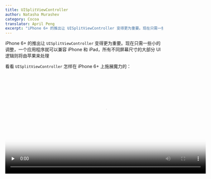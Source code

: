 ```yaml
---
title: UISplitViewController
author: Natasha Murashev
category: Cocoa
translator: April Peng
excerpt: "iPhone 6+ 的推出让 UISplitViewController 变得更为重要。现在只需一些小的调整，一个应用程序就可以兼容 iPhone 和 iPad，所有不同屏幕尺寸的大部分 UI 逻辑则将由苹果来处理。"
---
```


iPhone 6+ 的推出让 `UISplitViewController` 变得更为重要。现在只需一些小的调整，一个应用程序就可以兼容 iPhone 和 iPad，所有不同屏幕尺寸的大部分 UI 逻辑则将由苹果来处理

看看 `UISplitViewController` 怎样在 iPhone 6+ 上施展魔力的：

<video preload="none" src="{{ site.asseturl }}/SplitViewDemo.mov" poster="{{ site.asseturl }}/SplitViewDemo.jpg" width="640" controls/>

>注意，当 iPhone 6+ 是 _缩放_ 显示模式视图时不会分屏！（你可以在 Settings.app → Display & Brightness → View 里切换 Standard 或 Zoomed 显示模式）

<video preload="none" src="{{ site.asseturl }}/SplitViewZoomedDemo.mov" poster="{{ site.asseturl }}/SplitViewZoomedDemo.jpg" width="640" controls/>

同样，究竟在什么时候显示拆分视图的逻辑苹果都会处理。

## Storyboard 布局

这是一个带有 split view controller 的 Storyboard 的布局概览，它看起来是这样的：

![UISplitViewController Storyboard Layout]({{ site.asseturl }}/uisplitviewcontroller-storyboard-layout.png)

让我们来看看更多的细节：

### Master / Detail

使用 `UISplitViewController` 的第一步是把它拖到 storyboard 里。接下来，指定哪个视图控制器是 **Master** 哪一个是 **Detail**。

![UISplitViewController Master-Detail Storyboard ]({{ site.asseturl }}/uisplitviewcontroller-master-detail-storyboard.png)

通过选择适当的 Relationship Segue 来做：

![UISplitViewController Relationship Segue]({{ site.asseturl }}/uisplitviewcontroller-relationship-segue.png)

主视图控制器通常是包含列表视图（在大多数情况下是一个 `UITableView`）的导航控制器。详细信息视图控制器则是显示用户点击列表某项时对应的导航控制器视图。

### 显示详细内容

还有最后一个部分让拆分视图控制器真正工作：指定 "Show Detail" segue：

![UISplitViewController Show Detail Segue]({{ site.asseturl }}/uisplitviewcontroller-show-detail-segue.png)

在下面的例子中，当用户点击了 `SelectColorTableViewController` 里的一个单元格，它们会被展示在一个以 `colorviewcontroll` 为根的导航控制器中。

### 双重导航控制器？

在这一点上，你可能想知道为什么主视图控制器和详细信息视图控制器都必须是导航控制器，特别是当有一个 "Show Detail" segue 从表格视图（这是导航堆栈的一部分）连接到详细信息视图控制器。如果详细视图控制器一开始不带导航控制器呢？

![UISplitViewController No Detail Navigation Controller]({{ site.asseturl }}/uisplitviewcontroller-no-detail-navigation-controller.png)

大体来看，应用程序仍然会工作得很好。在 iPhone 6+ 上，唯一的区别是当手机在横向模式下会没有导航工具栏：

![]({{ site.asseturl }}/uisplitviewcontroller-no-navigation-bar.png)

这不是什么大不了的事，除非你想让你的导航栏显示一个标题。但在 iPad 上这最终会是致命的弱点。

<video preload="none" src="{{ site.asseturl }}/iPadSplitViewNoNavBar.mov" poster="{{ site.asseturl }}/iPadSplitViewNoNavBar.jpg" width="540" controls/>

请注意，当 iPad 应用程序第一次打开的时候，没有任何迹象表明这是一个拆分视图控制器！触发主视图控制器，用户必须奇迹般的知道要去向右滑动。

即使有导航控制器，在刚开始的时候用户界面也没有好太多（虽然能看到一个标题绝对是一个改进）：

![UISplitViewController iPad Navigation Bar No Button]({{ site.asseturl }}/uisplitviewcontroller-ipad-navigation-bar-no-button.png)

### `displayModeButtonItem`

要解决这个问题，最简单的方法是在某种程度上表明应用程序的当前屏幕上有更多的内容。幸运的是，UISplitViewController 有一个 **displayModeButtonItem**，可以被添加到导航栏：

```swift
override func viewDidLoad() {
    super.viewDidLoad()

    // ...

    navigationItem.leftBarButtonItem = splitViewController?.displayModeButtonItem()
    navigationItem.leftItemsSupplementBackButton = true
}
```

编译并重新在 iPad 上运行，现在用户就看到很好的指示，显示如何显示应用程序的其余部分：

<video preload="none" src="{{ site.asseturl }}/iPadNavBarWithButton.mov" poster="{{ site.asseturl }}/iPadNavBarWithButton.jpg" width="540" controls/>

`UISplitViewController` 的 `displayModeButtonItem` 在 iPhone 6+ 的横向模式下也增加了一些额外的炫酷功能：

<video preload="none" src="{{ site.asseturl }}/iPhone6PluseDisplayModeButton.mov" poster="{{ site.asseturl }}/iPhone6PluseDisplayModeButton.jpg" width="640" controls/>

通过使用 `displayModeButtonItem`，你再次让苹果来决定在不同屏幕尺寸、旋转下怎样做最合适。而不是自己辛苦的做这些小事，就可以高枕无忧了。

## 收起详细视图控制器

通过 [`UISplitViewControllerDelegate`](https://developer.apple.com/library/ios/documentation/UIKit/Reference/UISplitViewControllerDelegate_protocol/index.html)，我们还可以为 iPhone 6+ 做一个优化。

当用户第一次启动应用程序的时候，在用户选择一个列表项前，都可以让主视图控制器完全显示：

```swift
import UIKit

class SelectColorTableViewController: UITableViewController, UISplitViewControllerDelegate {
    private var collapseDetailViewController = true

    // MARK: UITableViewController

    override func viewDidLoad() {
        super.viewDidLoad()

        splitViewController?.delegate = self
    }

    // ...

    // MARK: UITableViewDelegate

    override func tableView(tableView: UITableView, didSelectRowAtIndexPath indexPath: NSIndexPath) {
        collapseDetailViewController = false
    }

    // MARK: - UISplitViewControllerDelegate

    func splitViewController(splitViewController: UISplitViewController, collapseSecondaryViewController secondaryViewController: UIViewController!, ontoPrimaryViewController primaryViewController: UIViewController!) -> Bool {
        return collapseDetailViewController
    }
}
```

当用户第一次在 iPhone 6+ 上以纵向模式打开应用程序的时候，`SelectColorViewController` 被显示为主视图控制器。一旦用户选择一种颜色，或该应用进入后台，`SelectColorViewController` 被再次折叠，并显示 `ColorViewController`：

<video preload="none" src="http://nshipster.s3.amazonaws.com/iPhone6PlusPrimaryVCRotation.mov" poster="http://nshipster.s3.amazonaws.com/iPhone6PlusPrimaryVCRotation.jpg" width="640" controls/>

* * *

一定要查看一下 [`UISplitViewControllerDelegate`](https://developer.apple.com/library/ios/documentation/UIKit/Reference/UISplitViewControllerDelegate_protocol/index.html) 的文档来了解所有其他你可以用 `UISplitViewController` 来实现的花哨东西。

鉴于现在作为 iOS 开发者，我们不得不处理新的不同的设备尺寸，UISplitViewController 很快就会成为我们新的好朋友！

> 你可以[在 GitHub](https://github.com/NatashaTheRobot/UISplitViewControllerDemo) 上得到这篇文章所用项目的完整源代码。


